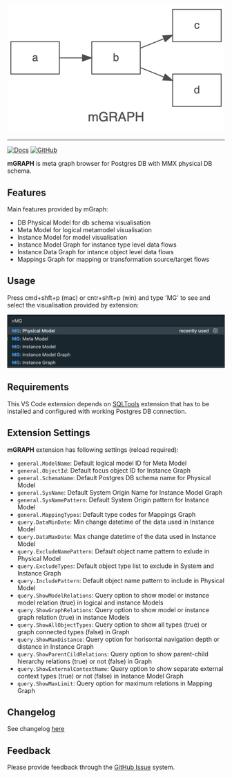 <!-- HEADER -->
<p style='text-align: center;'>
  <img src="https://raw.githubusercontent.com/ktomingas/vscode-mgraph/main/media/mgraph.png" />
</p>
<hr/>

<p style='text-align: center;'>

[![Docs](https://img.shields.io/badge/docs-here-blueviolet?style=for-the-badge)](https://raw.githubusercontent.com/ktomingas/vscode-mgraph/main/README.md)
[![GitHub](https://img.shields.io/github/license/mtxr/vscode-sqltools?style=for-the-badge)](hhttps://raw.githubusercontent.com/ktomingas/vscode-mgraph/main/LICENSE.md)

</p>

**mGRAPH** is meta graph browser for Postgres DB with MMX physical DB schema.

## Features

Main features provided by mGraph:
- DB Physical Model for db schema visualisation
- Meta Model for logical metamodel visualisation
- Instance Model for model visualisation
- Instance Model Graph for instance type level data flows
- Instance Data Graph for intance object level data flows
- Mappings Graph for mapping or transformation source/target flows

## Usage
Press cmd+shft+p (mac) or cntr+shft+p (win) and type 'MG' to see and select the visualisation provided by extension: 
<!-- \!\[Graph\]\(media/usage1.png\) -->
<img src="https://raw.githubusercontent.com/ktomingas/vscode-mgraph/main/media/usage1.png" />

## Requirements

This VS Code extension depends on [SQLTools](https://marketplace.visualstudio.com/items?itemName=mtxr.sqltools) extension that has to be installed and configured with working Postgres DB connection.

## Extension Settings

**mGRAPH** extension has following settings (reload required):
* `general.ModelName`: Default logical model ID for Meta Model
* `general.ObjectId`: Default focus object ID for Instance Graph
* `general.SchemaName`: Default Postgres DB schema name for Physical Model
* `general.SysName`: Default System Origin Name for Instance Model Graph
* `general.SysNamePattern`: Default System Origin pattern for Instance Model
* `general.MappingTypes`: Default type codes for Mappings Graph
* `query.DataMinDate`: Min change datetime of the data used in Instance Model
* `query.DataMaxDate`: Max change datetime of the data used in Instance Model
* `query.ExcludeNamePattern`: Default object name pattern to exlude in Physical Model
* `query.ExcludeTypes`: Default object type list to exclude in System and Instance Graph
* `query.IncludePattern`: Default object name pattern to include in Physical Model
* `query.ShowModelRelations`: Query option to show model or instance model relation (true) in logical and instance Models
* `query.ShowGraphRelations`: Query option to show model or instance graph relation (true) in instance Models
* `query.ShowAllObjectTypes`: Query option to show all types (true) or graph connected types (false) in Graph
* `query.ShowMaxDistance`: Query option for horisontal navigation depth or distance in Instance Graph
* `query.ShowParentCildRelations`: Query option to show parent-child hierarchy relations (true) or not (false) in Graph
* `query.ShowExternalContextName`: Query option to show separate external context types (true) or not (false) in Instance Model Graph
* `query.ShowMaxLimit`: Query option for maximum relations in Mapping Graph

## Changelog

See changelog [here](https://raw.githubusercontent.com/ktomingas/vscode-mgraph/blob/main/CHANGELOG.md)

## Feedback

Please provide feedback through the [GitHub Issue](https://github.com/ktomingas/vscode-mgraph/issues) system.
